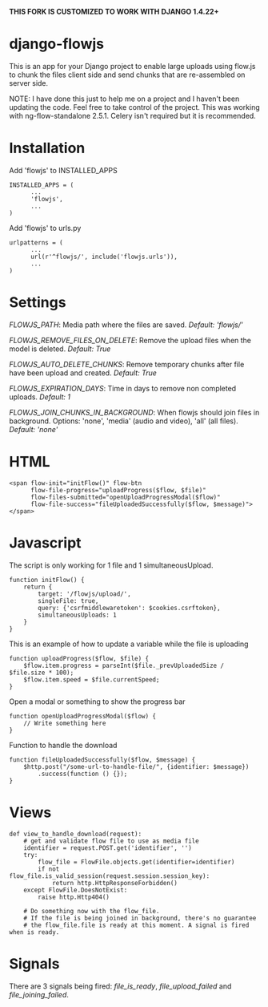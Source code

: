 **THIS FORK IS CUSTOMIZED TO WORK WITH DJANGO 1.4.22+**

django-flowjs
=============

This is an app for your Django project to enable large uploads using flow.js to
chunk the files client side and send chunks that are re-assembled on server side.

NOTE: I have done this just to help me on a project and I haven't been updating the code.
Feel free to take control of the project. This was working with ng-flow-standalone 2.5.1.
Celery isn't required but it is recommended.


Installation
============

Add 'flowjs' to INSTALLED_APPS
```
INSTALLED_APPS = (
      ...
      'flowjs',
      ...
)
```

Add 'flowjs' to urls.py
```
urlpatterns = (
      ...
      url(r'^flowjs/', include('flowjs.urls')),
      ...
)
```



Settings
========
*FLOWJS_PATH*: Media path where the files are saved. *Default: 'flowjs/'*

*FLOWJS_REMOVE_FILES_ON_DELETE*: Remove the upload files when the model is deleted. *Default: True*

*FLOWJS_AUTO_DELETE_CHUNKS*: Remove temporary chunks after file have been upload and created. *Default: True*

*FLOWJS_EXPIRATION_DAYS*: Time in days to remove non completed uploads. *Default: 1*

*FLOWJS_JOIN_CHUNKS_IN_BACKGROUND*: When flowjs should join files in background. Options: 'none', 'media' (audio and video), 'all' (all files). *Default: 'none'*


HTML
====
```
<span flow-init="initFlow()" flow-btn
      flow-file-progress="uploadProgress($flow, $file)"
      flow-files-submitted="openUploadProgressModal($flow)"
      flow-file-success="fileUploadedSuccessfully($flow, $message)">
</span>
```

Javascript
==========

The script is only working for 1 file and 1 simultaneousUpload.
```
function initFlow() {
    return {
        target: '/flowjs/upload/',
        singleFile: true,
        query: {'csrfmiddlewaretoken': $cookies.csrftoken},
        simultaneousUploads: 1
    }
}
```

This is an example of how to update a variable while the file is uploading
```
function uploadProgress($flow, $file) {
    $flow.item.progress = parseInt($file._prevUploadedSize / $file.size * 100);
    $flow.item.speed = $file.currentSpeed;
}

```

Open a modal or something to show the progress bar
```
function openUploadProgressModal($flow) {
    // Write something here
}
```

Function to handle the download
```
function fileUploadedSuccessfully($flow, $message) {
    $http.post("/some-url-to-handle-file/", {identifier: $message})
        .success(function () {});
}
```

Views
=====
```
def view_to_handle_download(request):
    # get and validate flow file to use as media file
    identifier = request.POST.get('identifier', '')
    try:
        flow_file = FlowFile.objects.get(identifier=identifier)
        if not flow_file.is_valid_session(request.session.session_key):
            return http.HttpResponseForbidden()
    except FlowFile.DoesNotExist:
        raise http.Http404()

    # Do something now with the flow_file.
    # If the file is being joined in background, there's no guarantee
    # the flow_file.file is ready at this moment. A signal is fired when is ready.
```


Signals
=======
There are 3 signals being fired: *file_is_ready*, *file_upload_failed* and *file_joining_failed*.
